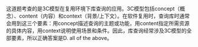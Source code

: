 这道题考查的是3C模型在复用环境下库查询的应用。3C模型包括concept（概念）、content（内容）和context（背景/上下文）。在软件复用时，查询库时通常会用到这三个要素：用concept描述查询的主题或功能，用content指定所需资源的具体内容，用context说明使用场景和条件。因此，库查询经常涉及3C模型的全部要素，所以正确答案是D. all of the above。